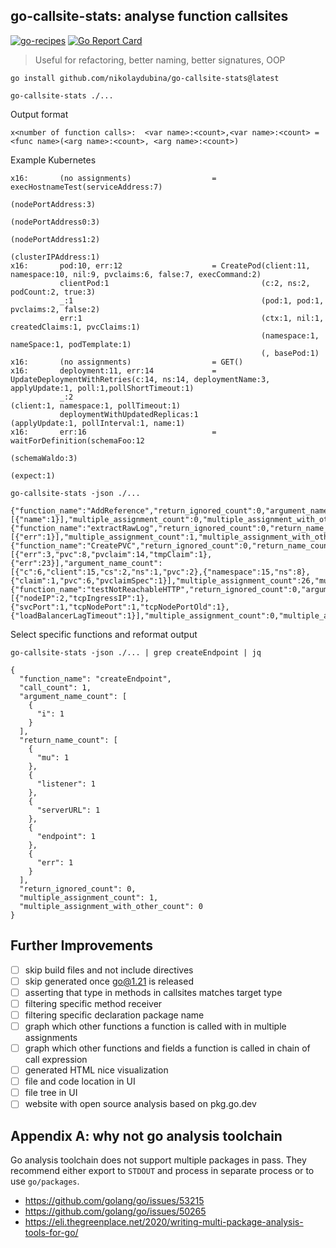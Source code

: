 ## go-callsite-stats: analyse function callsites

[![go-recipes](https://raw.githubusercontent.com/nikolaydubina/go-recipes/main/badge.svg?raw=true)](https://github.com/nikolaydubina/go-recipes)
[![Go Report Card](https://goreportcard.com/badge/github.com/nikolaydubina/go-callsite-stats)](https://goreportcard.com/report/github.com/nikolaydubina/go-callsite-stats)

> Useful for refactoring, better naming, better signatures, OOP

```
go install github.com/nikolaydubina/go-callsite-stats@latest
```

```
go-callsite-stats ./...
```

Output format
```
x<number of function calls>:  <var name>:<count>,<var name>:<count> = <func name>(<arg name>:<count>, <arg name>:<count>)
```

Example Kubernetes
```
x16:       (no assignments)                  = execHostnameTest(serviceAddress:7)
                                                               (nodePortAddress:3)
                                                               (nodePortAddress0:3)
                                                               (nodePortAddress1:2)
                                                               (clusterIPAddress:1)
x16:       pod:10, err:12                    = CreatePod(client:11, namespace:10, nil:9, pvclaims:6, false:7, execCommand:2)
           clientPod:1                                  (c:2, ns:2, podCount:2, true:3)
           _:1                                          (pod:1, pod:1, pvclaims:2, false:2)
           err:1                                        (ctx:1, nil:1, createdClaims:1, pvcClaims:1)
                                                        (namespace:1, nameSpace:1, podTemplate:1)
                                                        (, basePod:1)
x16:       (no assignments)                  = GET()
x16:       deployment:11, err:14             = UpdateDeploymentWithRetries(c:14, ns:14, deploymentName:3, applyUpdate:1, poll:1,pollShortTimeout:1)                                                         
           _:2                                                            (client:1, namespace:1, pollTimeout:1)
           deploymentWithUpdatedReplicas:1                                (applyUpdate:1, pollInterval:1, name:1)
x16:       err:16                            = waitForDefinition(schemaFoo:12
                                                                (schemaWaldo:3)
                                                                (expect:1)
```

```
go-callsite-stats -json ./...
```

```
{"function_name":"AddReference","return_ignored_count":0,"argument_name_count":[{"name":1}],"multiple_assignment_count":0,"multiple_assignment_with_other_count":0}
{"function_name":"extractRawLog","return_ignored_count":0,"return_name_count":[{"err":1}],"multiple_assignment_count":1,"multiple_assignment_with_other_count":0}
{"function_name":"CreatePVC","return_ignored_count":0,"return_name_count":[{"err":3,"pvc":8,"pvclaim":14,"tmpClaim":1},{"err":23}],"argument_name_count":[{"c":6,"client":15,"cs":2,"ns":1,"pvc":2},{"namespace":15,"ns":8},{"claim":1,"pvc":6,"pvclaimSpec":1}],"multiple_assignment_count":26,"multiple_assignment_with_other_count":0}
{"function_name":"testNotReachableHTTP","return_ignored_count":0,"argument_name_count":[{"nodeIP":2,"tcpIngressIP":1},{"svcPort":1,"tcpNodePort":1,"tcpNodePortOld":1},{"loadBalancerLagTimeout":1}],"multiple_assignment_count":0,"multiple_assignment_with_other_count":0}
```

Select specific functions and reformat output
```
go-callsite-stats -json ./... | grep createEndpoint | jq 
```

```
{
  "function_name": "createEndpoint",
  "call_count": 1,
  "argument_name_count": [
    {
      "i": 1
    }
  ],
  "return_name_count": [
    {
      "mu": 1
    },
    {
      "listener": 1
    },
    {
      "serverURL": 1
    },
    {
      "endpoint": 1
    },
    {
      "err": 1
    }
  ],
  "return_ignored_count": 0,
  "multiple_assignment_count": 1,
  "multiple_assignment_with_other_count": 0
}
```

## Further Improvements

- [ ] skip build files and not include directives
- [ ] skip generated once go@1.21 is released 
- [ ] asserting that type in methods in callsites matches target type
- [ ] filtering specific method receiver
- [ ] filtering specific declaration package name
- [ ] graph which other functions a function is called with in multiple assignments
- [ ] graph which other functions and fields a function is called in chain of call expression
- [ ] generated HTML nice visualization
- [ ] file and code location in UI
- [ ] file tree in UI
- [ ] website with open source analysis based on pkg.go.dev

## Appendix A: why not go analysis toolchain

Go analysis toolchain does not support multiple packages in pass.
They recommend either export to `STDOUT` and process in separate process or to use `go/packages`.

* https://github.com/golang/go/issues/53215
* https://github.com/golang/go/issues/50265
* https://eli.thegreenplace.net/2020/writing-multi-package-analysis-tools-for-go/

